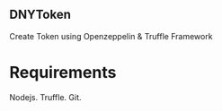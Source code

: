 ## DNYToken
Create Token using Openzeppelin & Truffle Framework



# Requirements
Nodejs.
Truffle.
Git.
